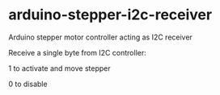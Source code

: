 # arduino-stepper-i2c-receiver
Arduino stepper motor controller acting as I2C receiver

Receive a single byte from I2C controller:

1 to activate and move stepper

0 to disable
